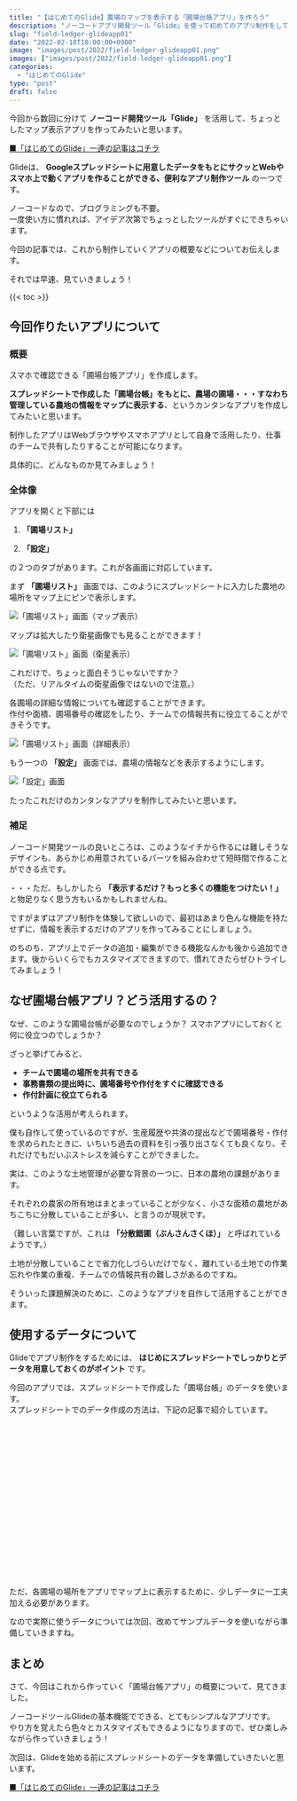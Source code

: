 ```yaml
---
title: "【はじめてのGlide】農場のマップを表示する「圃場台帳アプリ」を作ろう"
description: "ノーコードアプリ開発ツール「Glide」を使って初めてのアプリ制作をしていきます。今回は制作するアプリの概要などを紹介します。"
slug: "field-ledger-glideapp01"
date: "2022-02-18T18:00:00+0900"
image: "images/post/2022/field-ledger-glideapp01.png"
images: ["images/post/2022/field-ledger-glideapp01.png"]
categories: 
  - "はじめてのGlide"
type: "post"
draft: false
---
```


今回から数回に分けて **ノーコード開発ツール「Glide」** を活用して、ちょっとしたマップ表示アプリを作ってみたいと思います。

[■「はじめてのGlide」一連の記事はコチラ](https://nouka-it.com/categories/%E3%81%AF%E3%81%98%E3%82%81%E3%81%A6%E3%81%AEglide/)

Glideは、 **Googleスプレッドシートに用意したデータをもとにサクッとWebやスマホ上で動くアプリを作ることができる、便利なアプリ制作ツール** の一つです。

ノーコードなので、プログラミングも不要。  
一度使い方に慣れれば、アイデア次第でちょっとしたツールがすぐにできちゃいます。

今回の記事では、これから制作していくアプリの概要などについてお伝えします。  

それでは早速、見ていきましょう！

{{< toc >}}

## 今回作りたいアプリについて

### 概要

スマホで確認できる「圃場台帳アプリ」を作成します。

**スプレッドシートで作成した「圃場台帳」をもとに、農場の圃場・・・すなわち管理している農地の情報をマップに表示する**、というカンタンなアプリを作成してみたいと思います。

制作したアプリはWebブラウザやスマホアプリとして自身で活用したり、仕事のチームで共有したりすることが可能になります。

具体的に、どんなものか見てみましょう！

### 全体像

アプリを開くと下部には

1.  **「圃場リスト」**

2.  **「設定」**

の２つのタブがあります。これが各画面に対応しています。

まず **「圃場リスト」** 画面では、このようにスプレッドシートに入力した農地の場所をマップ上にピンで表示します。

![「圃場リスト」画面（マップ表示）](./01.png)

マップは拡大したり衛星画像でも見ることができます！  

![「圃場リスト」画面（衛星表示）](./02.png)

これだけで、ちょっと面白そうじゃないですか？  
（ただ、リアルタイムの衛星画像ではないので注意。）  

各圃場の詳細な情報についても確認することができます。  
作付や面積、圃場番号の確認をしたり、チームでの情報共有に役立てることができそうです。

![「圃場リスト」画面（詳細表示）](./03.png)

もう一つの **「設定」** 画面では、農場の情報などを表示するようにします。

![「設定」画面](./04.png)

たったこれだけのカンタンなアプリを制作してみたいと思います。

### 補足

ノーコード開発ツールの良いところは、このようなイチから作るには難しそうなデザインも、あらかじめ用意されているパーツを組み合わせて短時間で作ることができる点です。  

・・・ただ、もしかしたら **「表示するだけ？もっと多くの機能をつけたい！」** と物足りなく思う方もいるかもしれませんね。

ですがまずはアプリ制作を体験して欲しいので、最初はあまり色んな機能を持たせずに、情報を表示するだけのアプリを作ってみることにしましょう。

のちのち、アプリ上でデータの追加・編集ができる機能なんかも後から追加できます。後からいくらでもカスタマイズできますので、慣れてきたらぜひトライしてみましょう！

## なぜ圃場台帳アプリ？どう活用するの？

なぜ、このような圃場台帳が必要なのでしょうか？ スマホアプリにしておくと何に役立つのでしょうか？

ざっと挙げてみると、

- **チームで圃場の場所を共有できる**
- **事務書類の提出時に、圃場番号や作付をすぐに確認できる**
- **作付計画に役立てられる**

というような活用が考えられます。

僕も自作して使っているのですが、生産履歴や共済の提出などで圃場番号・作付を求められたときに、いちいち過去の資料を引っ張り出さなくても良くなり、それだけでもだいぶストレスを減らすことができました。

実は、このような土地管理が必要な背景の一つに、日本の農地の課題があります。

それぞれの農家の所有地はまとまっていることが少なく、小さな面積の農地があちこちに分散していることが多い、と言うのが現状です。

（難しい言葉ですが、これは **「分散錯圃（ぶんさんさくほ）」** と呼ばれているようです。）

土地が分散していることで省力化しづらいだけでなく、離れている土地での作業忘れや作業の重複、チームでの情報共有の難しさがあるのですね。  

そういった課題解決のために、このようなアプリを自作して活用することができます。

## 使用するデータについて

Glideでアプリ制作をするためには、 **はじめにスプレッドシートでしっかりとデータを用意しておくのがポイント** です。  

今回のアプリでは、スプレッドシートで作成した「圃場台帳」のデータを使います。   
スプレッドシートでのデータ作成の方法は、下記の記事で紹介しています。

<div class="iframely-embed"><div class="iframely-responsive" style="height: 140px; padding-bottom: 0;"><a href="https://nouka-it.com/blog/2022/spreadsheet-intro03/" data-iframely-url="//cdn.iframe.ly/api/iframe?card=small&url=https%3A%2F%2Fnouka-it.com%2Fblog%2F2022%2Fspreadsheet-intro03%2F&key=d9cf522df2f6cbab308f945a2b3c5555"></a></div></div><script async src="//cdn.iframe.ly/embed.js" charset="utf-8"></script>

<div class="iframely-embed"><div class="iframely-responsive" style="height: 140px; padding-bottom: 0;"><a href="https://nouka-it.com/blog/2022/spreadsheet-intro04/" data-iframely-url="//cdn.iframe.ly/api/iframe?card=small&url=https%3A%2F%2Fnouka-it.com%2Fblog%2F2022%2Fspreadsheet-intro04%2F&key=d9cf522df2f6cbab308f945a2b3c5555"></a></div></div><script async src="//cdn.iframe.ly/embed.js" charset="utf-8"></script>

ただ、各圃場の場所をアプリでマップ上に表示するために、少しデータに一工夫加える必要があります。  

なので実際に使うデータについては次回、改めてサンプルデータを使いながら準備していきますね。

## まとめ

さて、今回はこれから作っていく「圃場台帳アプリ」の概要について、見てきました。

ノーコードツールGlideの基本機能でできる、とてもシンプルなアプリです。  
やり方を覚えたら色々とカスタマイズもできるようになりますので、ぜひ楽しみながら作っていきましょう！

次回は、Glideを始める前にスプレッドシートのデータを準備していきたいと思います。

[■「はじめてのGlide」一連の記事はコチラ](https://nouka-it.com/categories/%E3%81%AF%E3%81%98%E3%82%81%E3%81%A6%E3%81%AEglide/)